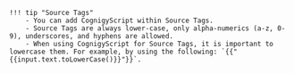     !!! tip "Source Tags"
        - You can add CognigyScript within Source Tags.  
        - Source Tags are always lower-case, only alpha-numerics (a-z, 0-9), underscores, and hyphens are allowed.  
        - When using CognigyScript for Source Tags, it is important to lowercase them. For example, by using the following: `{{"{{input.text.toLowerCase()}}"}}`.